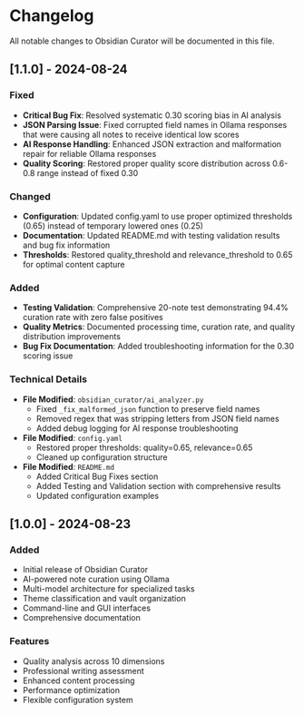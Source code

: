 # Changelog

All notable changes to Obsidian Curator will be documented in this file.

## [1.1.0] - 2024-08-24

### Fixed
- **Critical Bug Fix**: Resolved systematic 0.30 scoring bias in AI analysis
- **JSON Parsing Issue**: Fixed corrupted field names in Ollama responses that were causing all notes to receive identical low scores
- **AI Response Handling**: Enhanced JSON extraction and malformation repair for reliable Ollama responses
- **Quality Scoring**: Restored proper quality score distribution across 0.6-0.8 range instead of fixed 0.30

### Changed
- **Configuration**: Updated config.yaml to use proper optimized thresholds (0.65) instead of temporary lowered ones (0.25)
- **Documentation**: Updated README.md with testing validation results and bug fix information
- **Thresholds**: Restored quality_threshold and relevance_threshold to 0.65 for optimal content capture

### Added
- **Testing Validation**: Comprehensive 20-note test demonstrating 94.4% curation rate with zero false positives
- **Quality Metrics**: Documented processing time, curation rate, and quality distribution improvements
- **Bug Fix Documentation**: Added troubleshooting information for the 0.30 scoring issue

### Technical Details
- **File Modified**: `obsidian_curator/ai_analyzer.py`
  - Fixed `_fix_malformed_json` function to preserve field names
  - Removed regex that was stripping letters from JSON field names
  - Added debug logging for AI response troubleshooting
- **File Modified**: `config.yaml`
  - Restored proper thresholds: quality=0.65, relevance=0.65
  - Cleaned up configuration structure
- **File Modified**: `README.md`
  - Added Critical Bug Fixes section
  - Added Testing and Validation section with comprehensive results
  - Updated configuration examples

## [1.0.0] - 2024-08-23

### Added
- Initial release of Obsidian Curator
- AI-powered note curation using Ollama
- Multi-model architecture for specialized tasks
- Theme classification and vault organization
- Command-line and GUI interfaces
- Comprehensive documentation

### Features
- Quality analysis across 10 dimensions
- Professional writing assessment
- Enhanced content processing
- Performance optimization
- Flexible configuration system
